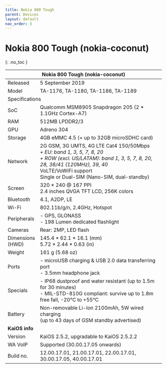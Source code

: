 ```yaml
---
title: Nokia 800 Tough
parent: Devices
layout: default
nav_order: 3
---
```

# Nokia 800 Tough (nokia-coconut)
{: .no_toc }

<table>
  <thead><tr><th colspan="2">Nokia 800 Tough (nokia-coconut)</th></tr></thead>
  <tbody>
    <tr><td>Released</td><td>5 September 2019</td></tr>
    <tr><td>Model</td><td>TA-1176, TA-1180, TA-1186, TA-1189</td></tr>
  <tr><td colspan="2">Specifications</td></tr>
    <tr><td>SoC</td><td>Qualcomm MSM8905 Snapdragon 205 (2 * 1.1GHz Cortex-A7)</td></tr>
    <tr><td>RAM</td><td>512MB LPDDR2/3</td></tr>
    <tr><td>GPU</td><td>Adreno 304</td></tr>
    <tr><td>Storage</td><td>4GB eMMC 4.5 (+ up to 32GB microSDHC card)</td></tr>
    <tr><td>Network</td><td>2G GSM, 3G UMTS, 4G LTE Cat4 150/50Mbps<br><em>+ EU: band 1, 3, 5, 7, 8, 20<br>+ ROW (excl. US/LATAM): band 1, 3, 5, 7, 8, 20, 28, 38/41 (120MHz), 39, 40</em><br>VoLTE/VoWiFi support<br>Single or Dual-SIM (Nano-SIM, dual-standby)</td></tr>
    <tr><td>Screen</td><td>320 * 240 @ 167 PPI<br>2.4 inches QVGA TFT LCD, 256K colors</td></tr>
    <tr><td>Bluetooth</td><td>4.1, A2DP, LE</td></tr>
    <tr><td>Wi-Fi</td><td>802.11b/g/n, 2.4GHz, Hotspot</td></tr>
    <tr><td>Peripherals</td><td>- GPS, GLONASS<br>- 198 Lumen dedicated flashlight</td></tr>
    <tr><td>Cameras</td><td>Rear: 2MP, LED flash</td></tr>
    <tr><td>Dimensions<br>(HWD)</td><td>145.4 * 62.1 * 16.1 (mm)<br>5.72 * 2.44 * 0.63 (in)</td></tr>
    <tr><td>Weight</td><td>161 g (5.68 oz)</td></tr>
    <tr><td>Ports</td><td>- microUSB charging &amp; USB 2.0 data transferring port<br>- 3.5mm headphone jack</td></tr>
    <tr><td>Specials</td><td>- IP68 dustproof and water resistant (up to 1.5m for 30 minutes)<br>- MIL-STD-810G compliant: survive up to 1.8m free fall, -20°C to +55°C</td></tr>
    <tr><td>Battery</td><td>Non-removable Li-Ion 2100mAh, 5W wired charging<br>(up to 43 days of GSM standby advertised)</td></tr>
  <tr><td colspan="2"><strong>KaiOS info</strong></td></tr>
    <tr><td>Version</td><td>KaiOS 2.5.2, upgradable to KaiOS 2.5.2.2</td></tr>
    <tr><td>WA VoIP</td><td>Supported (30.00.17.05 onwards)</td></tr>
    <tr><td>Build no.</td><td>12.00.17.01, 21.00.17.01, 22.00.17.01, 30.00.17.05, 40.00.17.01</td></tr>
  </tbody>
</table>